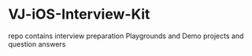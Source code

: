 # VJ-iOS-Interview-Kit
repo contains interview preparation Playgrounds and Demo projects and question answers
